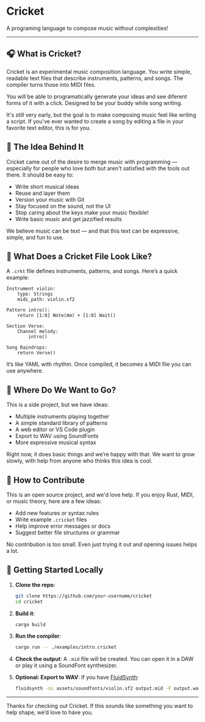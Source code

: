 # Cricket

A programing language to compose music without complexities!

---

## 🎧 What is Cricket?

Cricket is an experimental music composition language. You write simple, readable text files that describe instruments, patterns, and songs. The compiler turns those into MIDI files.

You will be able to programatically generate your ideas and see diferent forms of it with a click. Designed to be your buddy while song writing.

It's still very early, but the goal is to make composing music feel like writing a script. If you've ever wanted to create a song by editing a file in your favorite text editor, this is for you.

## 💭 The Idea Behind It

Cricket came out of the desire to merge music with programming — especially for people who love both but aren't satisfied with the tools out there. It should be easy to:

- Write short musical ideas
- Reuse and layer them
- Version your music with Git
- Stay focused on the sound, not the UI
- Stop caring about the keys make your music flexible!
- Write basic music and get jazzified results

We believe music can be text — and that this text can be expressive, simple, and fun to use.

## 🔹 What Does a Cricket File Look Like?

A `.crkt` file defines instruments, patterns, and songs. Here’s a quick example:

```cricket
Instrument violin:
    type: Strings
    midi_path: violin.sf2

Pattern intro():
    return [1:8] Note(Am) + [1:8] Wait()

Section Verse:
    Channel melody:
        intro()

Song Raindrops:
    return Verse()
```

It’s like YAML with rhythm. Once compiled, it becomes a MIDI file you can use anywhere.

## 🚀 Where Do We Want to Go?

This is a side project, but we have ideas:

- Multiple instruments playing together
- A simple standard library of patterns
- A web editor or VS Code plugin
- Export to WAV using SoundFonts
- More expressive musical syntax

Right now, it does basic things and we’re happy with that. We want to grow slowly, with help from anyone who thinks this idea is cool.

## 🙌 How to Contribute

This is an open source project, and we'd love help. If you enjoy Rust, MIDI, or music theory, here are a few ideas:

- Add new features or syntax rules
- Write example `.cricket` files
- Help improve error messages or docs
- Suggest better file structures or grammar

No contribution is too small. Even just trying it out and opening issues helps a lot.

## 🔧 Getting Started Locally

1. **Clone the repo**:
    ```sh
    git clone https://github.com/your-username/cricket
    cd cricket
    ```

2. **Build it**:
    ```sh
    cargo build
    ```

3. **Run the compiler**:
    ```sh
    cargo run -- ./examples/intro.cricket
    ```

4. **Check the output**: A `.mid` file will be created. You can open it in a DAW or play it using a SoundFont synthesizer.

5. **Optional: Export to WAV**:
    If you have [FluidSynth](https://www.fluidsynth.org/):
    ```sh
    fluidsynth -ni assets/soundfonts/violin.sf2 output.mid -F output.wav -r 44100
    ```

---

Thanks for checking out Cricket. If this sounds like something you want to help shape, we’d love to have you.


